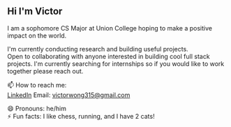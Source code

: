 ## Hi I'm Victor

I am a sophomore CS Major at Union College hoping to make a positive impact on the world.

I'm currently conducting research and building useful projects.  
Open to collaborating with anyone interested in building cool full stack projects.
I'm currently searching for internships so if you would like to work together please reach out. 

📫 How to reach me:  
[LinkedIn](https://www.linkedin.com/in/victor-wong-58029a238/) 
Email: victorwong315@gmail.com

😄 Pronouns: he/him  
⚡ Fun facts: I like chess, running, and I have 2 cats!

